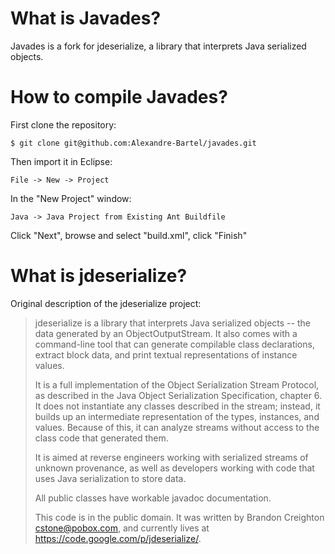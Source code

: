 # What is Javades?

Javades is a fork for jdeserialize, a library that interprets Java serialized objects.

# How to compile Javades?

First clone the repository:

```console
$ git clone git@github.com:Alexandre-Bartel/javades.git
```

Then import it in Eclipse:

```
File -> New -> Project
```

In the "New Project" window:

```
Java -> Java Project from Existing Ant Buildfile
```

Click "Next", browse and select "build.xml", click "Finish"

# What is jdeserialize?

Original description of the jdeserialize project:

> jdeserialize is a library that interprets Java serialized objects -- the data generated by an ObjectOutputStream.  It also comes with a command-line tool that can generate compilable class declarations, extract block data, and print textual representations of instance values.
> 
> It is a full implementation of the Object Serialization Stream Protocol, as described in the Java Object Serialization Specification, chapter 6.  It does not instantiate any classes described in the stream; instead, it builds up an intermediate representation of the types, instances, and values.  Because of this, it can analyze streams without access to the class code that generated them.
> 
> It is aimed at reverse engineers working with serialized streams of unknown provenance, as well as developers working with code that uses Java serialization to store data. 
> 
> All public classes have workable javadoc documentation.
> 
> This code is in the public domain.  It was written by Brandon Creighton <cstone@pobox.com>, and currently lives at https://code.google.com/p/jdeserialize/.
